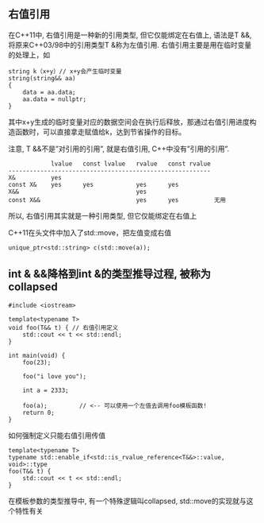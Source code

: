 ## 右值引用

在C++11中, 右值引用是一种新的引用类型, 但它仅能绑定在右值上, 语法是T &&, 将原来C++03/98中的引用类型T &称为左值引用. 
右值引用主要是用在临时变量的处理上，如
```
string k（x+y）// x+y会产生临时变量
string(string&& aa)
{
    data = aa.data;
    aa.data = nullptr;
}
```

其中x+y生成的临时变量对应的数据空间会在执行后释放，那通过右值引用进度构造函数时，可以直接拿走赋值给k，达到节省操作的目标。

注意, T &&不是”对引用的引用”, 就是右值引用, C++中没有”引用的引用”.
```
            lvalue   const lvalue   rvalue   const rvalue
---------------------------------------------------------              
X&          yes
const X&    yes      yes            yes      yes
X&&                                 yes
const X&&                           yes      yes          无用
```
所以, 右值引用其实就是一种引用类型, 但它仅能绑定在右值上

C++11在<utility>头文件中加入了std::move，把左值变成右值
```
unique_ptr<std::string> c(std::move(a));
```


## int & &&降格到int &的类型推导过程, 被称为collapsed
```
#include <iostream>

template<typename T>
void foo(T&& t) { // 右值引用定义
    std::cout << t << std::endl;
}

int main(void) {
    foo(23);

    foo("i love you");

    int a = 2333;

    foo(a);         // <-- 可以使用一个左值去调用foo模板函数!
    return 0;
}
```

如何强制定义只能右值引用传值
```
template<typename T>
typename std::enable_if<std::is_rvalue_reference<T&&>::value, void>::type
foo(T&& t) {
    std::cout << t << std::endl;
}
```
在模板参数的类型推导中, 有一个特殊逻辑叫collapsed, std::move的实现就与这个特性有关

